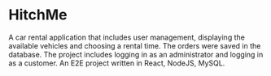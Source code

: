 # HitchMe

A car rental application that includes user
management, displaying the available vehicles and
choosing a rental time. The orders were saved in the
database. The project includes logging in as an
administrator and logging in as a customer. An E2E
project written in React, NodeJS, MySQL.
